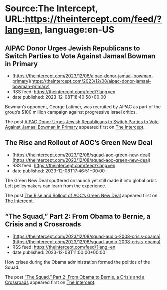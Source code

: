 # Source:The Intercept, URL:https://theintercept.com/feed/?lang=en, language:en-US

## AIPAC Donor Urges Jewish Republicans to Switch Parties to Vote Against Jamaal Bowman in Primary
 - [https://theintercept.com/2023/12/08/aipac-donor-jamaal-bowman-primary](https://theintercept.com/2023/12/08/aipac-donor-jamaal-bowman-primary)
 - RSS feed: https://theintercept.com/feed/?lang=en
 - date published: 2023-12-08T18:40:58+00:00

<p>Bowman’s opponent, George Latimer, was recruited by AIPAC as part of the group’s $100 million campaign against progressive Israel critics.</p>
<p>The post <a href="https://theintercept.com/2023/12/08/aipac-donor-jamaal-bowman-primary/" rel="nofollow">AIPAC Donor Urges Jewish Republicans to Switch Parties to Vote Against Jamaal Bowman in Primary</a> appeared first on <a href="https://theintercept.com" rel="nofollow">The Intercept</a>.</p>

## The Rise and Rollout of AOC’s Green New Deal
 - [https://theintercept.com/2023/12/08/squad-aoc-green-new-deal](https://theintercept.com/2023/12/08/squad-aoc-green-new-deal)
 - RSS feed: https://theintercept.com/feed/?lang=en
 - date published: 2023-12-08T17:46:51+00:00

<p>The Green New Deal sputtered on launch yet still made it into global orbit. Left policymakers can learn from the experience.</p>
<p>The post <a href="https://theintercept.com/2023/12/08/squad-aoc-green-new-deal/" rel="nofollow">The Rise and Rollout of AOC’s Green New Deal</a> appeared first on <a href="https://theintercept.com" rel="nofollow">The Intercept</a>.</p>

## “The Squad,” Part 2: From Obama to Bernie, a Crisis and a Crossroads
 - [https://theintercept.com/2023/12/08/squad-audio-2008-crisis-obama](https://theintercept.com/2023/12/08/squad-audio-2008-crisis-obama)
 - RSS feed: https://theintercept.com/feed/?lang=en
 - date published: 2023-12-08T11:00:00+00:00

<p>How crises during the Obama administration formed the politics of the Squad.</p>
<p>The post <a href="https://theintercept.com/2023/12/08/squad-audio-2008-crisis-obama/" rel="nofollow">“The Squad,” Part 2: From Obama to Bernie, a Crisis and a Crossroads</a> appeared first on <a href="https://theintercept.com" rel="nofollow">The Intercept</a>.</p>

